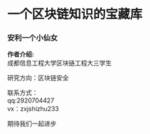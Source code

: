 # 一个区块链知识的宝藏库


### 安利一个小仙女

**作者介绍:**  
成都信息工程大学区块链工程大三学生

研究方向：区块链安全

联系方式：  
         qq:2920704427  
         vx：zxjshizhu233  

期待我们一起进步 